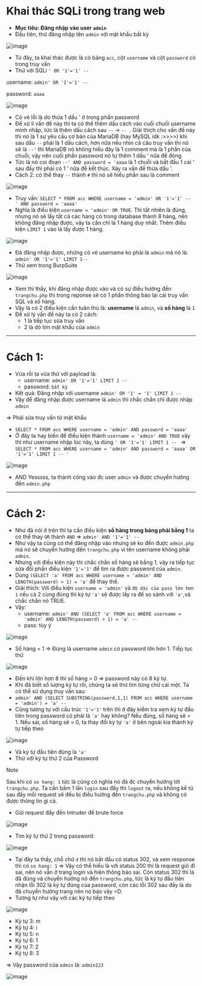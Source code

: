 # Khai thác SQLi trong trang web
- **Mục tiêu: Đăng nhập vào user `admin`**
- Đầu tiên, thử đăng nhập tên `admin` với mật khẩu bất kỳ

![image](https://github.com/user-attachments/assets/53a67e53-59e9-4032-84b2-e53f7d9e3ea4)

- Từ đây, ta khai thác được là có bảng `acc`, cột `username` và cột `password` có trong truy vấn
- Thử với SQLi `' OR '1'='1' --`

username: `admin' OR '1'='1' --`

password: `aaaa`

![image](https://github.com/user-attachments/assets/6b591f87-8bd3-4642-a437-1c2d39c530d4)

- Có vẻ lỗi là do thừa 1 dấu ' ở trong phần password
- Để xử lí vấn đề này thì ta có thể thêm dấu cách vào cuối chuối username mình nhập, tức là thêm dấu cách sau `--` -> `-- `. Giải thích cho vấn đề này thì nó là 1 sự yêu cầu cơ bản của MariaDB (hay MySQL idk :>>>>) khi sau dấu `--` phải là 1 dấu cách, hơn nữa nếu nhìn cả câu truy vấn thì nó sẽ là `--'` thì MariaDB nó không hiểu đây là 1 comment mà là 1 phần của chuỗi, vậy nên cuối phần password nó tự thêm 1 dấu ' nữa để đóng
- Tức là nó coi đoạn `--' AND password = 'aaaa` là 1 chuỗi và bắt đầu 1 cái ' sau đấy thì phải có 1 ' nữa để kết thúc. Xảy ra vấn đề thừa dấu '.
- Cách 2: có thể thay `--` thành `#` thì nó sẽ hiểu phần sau là comment

![image](https://github.com/user-attachments/assets/e6df0a95-6684-4e40-8f02-bec21c19d881)

- Truy vấn: `SELECT * FROM acc WHERE username = 'admin' OR '1'='1' -- ' AND password = 'aaaa'`
- Nghĩa là điều kiện `username = 'admin' OR TRUE`. Thì tất nhiên là đúng, nhưng nó sẽ lấy tất cả các hàng có trong database thành 8 hàng, nên không đăng nhập được, vậy ta cần chỉ là 1 hàng duy nhất. Thêm điều kiện `LIMIT 1` vào là lấy được 1 hàng.

![image](https://github.com/user-attachments/assets/d88a8a57-1263-4609-8679-6007a57fc792)

- Đã đăng nhập được, những có vẻ username ko phải là `admin` mà nó là: `admin' OR '1'='1' LIMIT 1--`
- Thử xem trong BurpSuite

![image](https://github.com/user-attachments/assets/4debcf9d-18d2-4dfc-b553-f5f27a4c41b8)

- Xem thì thấy, khi đăng nhập được vào và có sự điều hướng đến `trangchu.php` thì trong reponse sẽ có 1 phần thông báo lại cái truy vấn SQL và số hàng.
- Vậy là có 2 điều kiện cần tuân thủ là: **username** là `admin`, và **số hàng** là `1`
- Để xử lý vấn đề này ta có 2 cách:
  + 1 là tiếp tục sửa truy vấn
  + 2 là dò tìm mật khẩu của `admin`
 
------------------------------------------------------------------------

# Cách 1:
- Vừa rồi ta vừa thử với payload là:
  + username: `admin' OR '1'='1' LIMIT 1 -- `
  + password: `bất kỳ`
- Kết quả: Đăng nhập với username `admin' OR '1' = '1' LIMIT 1 --`
- Vậy để đăng nhập được username là `admin` thì chắc chắn chỉ được nhập `admin` 

=> Phải sửa truy vấn từ mật khẩu
- `SELECT * FROM acc WHERE username = 'admin' AND password = 'aaaa'`
- Ở đây ta hay biến để điều kiện thành `username = 'admin' AND TRUE` vậy thì như username nhập lúc nãy, ta dùng `' OR '1'='1' LIMIT 1 -- `
=> `SELECT * FROM acc WHERE username = 'admin' AND password = 'aaaa' OR '1'='1' LIMIT 1 -- '`

![image](https://github.com/user-attachments/assets/8b5d0420-f375-46cc-acc7-037d1190fdcb)

- AND Yesssss, ta thành công vào đc user `admin` và được chuyển hướng đến `admin.php` 

---------------------------------------------------------------------------
# Cách 2: 
- Như đã nói ở trên thì ta cần điều kiện **số hàng trong bảng phải bằng 1** ta có thể thay `OR` thành `AND`
=> `admin' AND '1'='1' -- `
- Như vậy ta cũng có thể đăng nhập vào nhưng sẽ ko đến được `admin.php` mà nó sẽ chuyển hướng đến `trangchu.php` vì tên username không phải `admin`.
- Nhưng với điều kiện này thì chắc chắn số hàng sẽ bằng 1, vậy ra tiếp tục sửa đổi phần điều kiện `'1'='1'` để tìm ra được password của `admin`.
- Dùng `(SELECT 'a' FROM acc WHERE username = 'admin' AND LENGTH(password) > 1) = 'a'` để thay thế.
- Giải thích: Với điều kiện `username = 'admin'` và `độ dài của pass lớn hơn 1` nếu cả 2 cùng đúng thì ký tự `'a'` sẽ được lấy ra để so sánh với `'a'`,và chắc chắn nó TRUE.
- Vậy:
  + username: `admin' AND (SELECT 'a' FROM acc WHERE username = 'admin' AND LENGTH(password) > 1) = 'a' -- `
  + pass: tùy ý
 
![image](https://github.com/user-attachments/assets/5ab483fa-65d0-4f44-b241-f6691c9f6b3a)

- Số hàng = 1 => Đúng là username `admin` có password lớn hơn 1. Tiếp tục thử

![image](https://github.com/user-attachments/assets/1e67985b-5aae-4415-80b1-47b99d02ec59)

- Đến khi lớn hơn 8 thì số hàng = 0 => password này có 8 ký tự.
- Khi đã biết số lượng ký tự rồi, chúng ta sẽ thử tìm từng chữ cái một. Ta có thể sử dụng truy vấn sau:
- `admin' AND (SELECT SUBSTRING(password,1,1) FROM acc WHERE username = 'admin') = 'a' -- `
- Cũng tương tự với cấu trúc `'1'='1'` trên thì ở đây kiểm tra xem ký tự đầu tiên trong password có phải là `'a'` hay không? Nếu đúng, số hàng sẽ = 1. Nếu sai, số hàng sẽ = 0, ta thay đổi ký tự `'a'` ở bên ngoài kia thành ký tự tiếp theo

![image](https://github.com/user-attachments/assets/da2bd7dd-78a5-4fb3-adf2-756f96a8acb2)

- Và ký tự đầu tiên đúng là `'a'`
- Thử với ký tự thứ 2 của Password

> [!NOTE]
> Sau khi có `so hang: 1` tức là cũng có nghĩa nó đã đc chuyển hướng tới `trangchu.php`. Ta cần bấm 1 lần `login` sau đấy thì `logout` ra, nếu không kể từ sau đấy mỗi request sẽ đều bị điều hướng đến `trangchu.php` và không có được thông tin gì cả.

- Gửi request đấy đến Intruder để brute force

![image](https://github.com/user-attachments/assets/a8a375c9-2ca5-4060-a2b2-7fcde05b0323)

- Tìm ký tự thứ 2 trong password:

![image](https://github.com/user-attachments/assets/7456cb07-3218-4100-8bf2-3f26412c7796)

- Tại đây ta thấy, chỗ chữ `d` thì nó bắt đầu có status 302, và xem response thì có `so hang: 1`
=> Vậy có thể hiểu là với status 200 thì là request gửi đi sai, nên nó vẫn ở trang login và hiện thông báo sai. Còn status 302 thì là đã đúng và chuyển hướng nó đến `trangchu.php`, tức là ký tự đầu tiên nhận lỗi 302 là ký tự đúng của password, còn các lỗi 302 sau đấy là do đã chuyển hướng trang nên nó báo vậy =D.
- Tương tự như vậy với các ký tự tiếp theo

![image](https://github.com/user-attachments/assets/b54ab4b3-d19b-405e-9f17-8d79ff50b636)

- Ký tự 3: m
- Ký tự 4: i
- Ký tự 5: n
- Ký tự 6: 1
- Ký tự 7: 2
- Ký tự 8: 3

=> Vậy password của `admin` là: `admin123`

![image](https://github.com/user-attachments/assets/9bbe9d33-794a-4936-abc4-40ea2f3cc48e)





